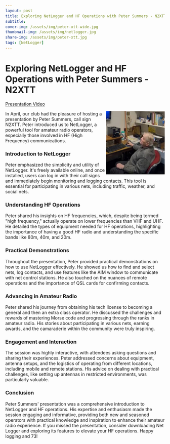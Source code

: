 ```yaml
---
layout: post
title: Exploring NetLogger and HF Operations with Peter Summers - N2XTT
subtitle:
cover-img: /assets/img/peter-xtt-wide.jpg
thumbnail-img: /assets/img/netlogger.jpg
share-img: /assets/img/peter-xtt.jpg
tags: [NetLogger]
---
```

# Exploring NetLogger and HF Operations with Peter Summers - N2XTT

[Presentation Video](https://youtu.be/tH91dnmCiDk?si=s3XAaoybDPzpLQRY&t=1)

<img align="right" width="185" height="200" src="/assets/img/peter-xtt.jpg">
In April, our club had the pleasure of hosting a presentation by Peter Summers, call sign N2XTT. Peter introduced us to NetLogger, a powerful tool for amateur radio operators, especially those involved in HF (High Frequency) communications.

<br />

### Introduction to NetLogger

Peter emphasized the simplicity and utility of NetLogger. It's freely available online, and once installed, users can log in with their call signs and immediately begin monitoring and logging contacts. This tool is essential for participating in various nets, including traffic, weather, and social nets.

### Understanding HF Operations

Peter shared his insights on HF frequencies, which, despite being termed "high frequency," actually operate on lower frequencies than VHF and UHF. He detailed the types of equipment needed for HF operations, highlighting the importance of having a good HF radio and understanding the specific bands like 80m, 40m, and 20m.

### Practical Demonstrations

Throughout the presentation, Peter provided practical demonstrations on how to use NetLogger effectively. He showed us how to find and select nets, log contacts, and use features like the AIM window to communicate with net control stations. He also touched on the nuances of remote operations and the importance of QSL cards for confirming contacts.

### Advancing in Amateur Radio

Peter shared his journey from obtaining his tech license to becoming a general and then an extra class operator. He discussed the challenges and rewards of mastering Morse code and progressing through the ranks in amateur radio. His stories about participating in various nets, earning awards, and the camaraderie within the community were truly inspiring.

### Engagement and Interaction

The session was highly interactive, with attendees asking questions and sharing their experiences. Peter addressed concerns about equipment, antenna setups, and the logistics of operating from different locations, including mobile and remote stations. His advice on dealing with practical challenges, like setting up antennas in restricted environments, was particularly valuable.

### Conclusion

Peter Summers' presentation was a comprehensive introduction to NetLogger and HF operations. His expertise and enthusiasm made the session engaging and informative, providing both new and seasoned operators with practical knowledge and inspiration to enhance their amateur radio experience. If you missed the presentation, consider downloading Net Logger and exploring its features to elevate your HF operations. Happy logging and 73!